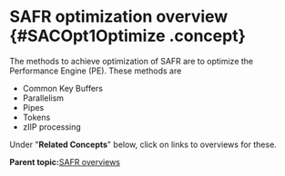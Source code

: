 # SAFR optimization overview {#SACOpt1Optimize .concept}

The methods to achieve optimization of SAFR are to optimize the Performance Engine \(PE\). These methods are

-   Common Key Buffers
-   Parallelism
-   Pipes
-   Tokens
-   zIIP processing

Under "**Related Concepts**" below, click on links to overviews for these.

**Parent topic:**[SAFR overviews](../html/AAR450Overviews.md)

